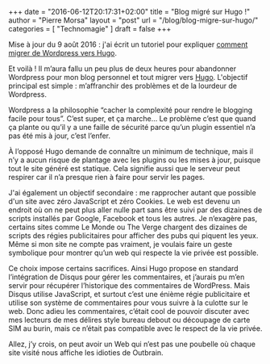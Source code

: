 +++
date       = "2016-06-12T20:17:31+02:00"
title      = "Blog migré sur Hugo !"
author     = "Pierre Morsa"
layout     = "post"
url        = "/blog/blog-migre-sur-hugo/"
categories = [ "Technomagie" ]
draft      = false
+++

Mise à jour du 9 août 2016 : j'ai écrit un tutoriel pour expliquer [comment migrer de Wordpress vers Hugo][lnk_1].
 
Et voilà ! Il m’aura fallu un peu plus de deux heures pour abandonner Wordpress pour mon blog personnel et tout migrer vers [Hugo][1]. L'objectif principal est simple : m’affranchir des problèmes et de la lourdeur de Wordpress.

Wordpress a la philosophie “cacher la complexité pour rendre le blogging facile pour tous”. C’est super, et ça marche… Le problème c’est que quand ça plante ou qu’il y a une faille de sécurité parce qu’un plugin essentiel n’a pas été mis à jour, c’est l’enfer.

À l’opposé Hugo demande de connaître un minimum de technique, mais il n’y a aucun risque de plantage avec les plugins ou les mises à jour, puisque tout le site généré est statique. Cela signifie aussi que le serveur peut respirer car il n’a presque rien à faire pour servir les pages.

J'ai également un objectif secondaire : me rapprocher autant que possible d'un site avec zéro JavaScript et zéro Cookies. Le web est devenu un endroit où on ne peut plus aller nulle part sans être suivi par des dizaines de scripts installés par Google, Facebook et tous les autres. Je n’exagère pas, certains sites comme Le Monde ou The Verge chargent des dizaines de scripts des régies publicitaires pour afficher des pubs qui piquent les yeux. Même si mon site ne compte pas vraiment, je voulais faire un geste symbolique pour montrer qu’un web qui respecte la vie privée est possible.

Ce choix impose certains sacrifices. Ainsi Hugo propose en standard l’intégration de Disqus pour gérer les commentaires, et j’aurais pu m’en servir pour récupérer l’historique des commentaires de WordPress. Mais Disqus utilise JavaScript, et surtout c’est une énième régie publicitaire et utilise son système de commentaires pour vous suivre à la culotte sur le web. Donc adieu les commentaires, c’était cool de pouvoir discuter avec mes lecteurs de mes délires style bureau debout ou découpage de carte SIM au burin, mais ce n’était pas compatible avec le respect de la vie privée.

Allez, j’y crois, on peut avoir un Web qui n’est pas une poubelle où chaque site visité nous affiche les idioties de Outbrain.

[1]: http://gohugo.io
[lnk_1]: /post/2016-08-08-comment-migrer-un-blog-wordpress-sous-hugo/